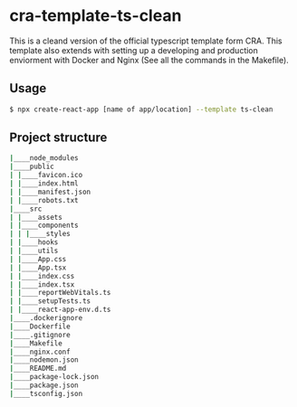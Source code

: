 # cra-template-ts-clean

This is a cleand version of the official typescript template form CRA. This template also extends with setting up a developing and production enviorment with Docker and Nginx (See all the commands in the Makefile).

## Usage

```bash
$ npx create-react-app [name of app/location] --template ts-clean
```

## Project structure

```bash
|____node_modules
|____public
| |____favicon.ico
| |____index.html
| |____manifest.json
| |____robots.txt
|____src
| |____assets
| |____components
| | |____styles
| |____hooks
| |____utils
| |____App.css
| |____App.tsx
| |____index.css
| |____index.tsx
| |____reportWebVitals.ts
| |____setupTests.ts
| |____react-app-env.d.ts
|____.dockerignore
|____Dockerfile
|____.gitignore
|____Makefile
|____nginx.conf
|____nodemon.json
|____README.md
|____package-lock.json
|____package.json
|____tsconfig.json
```
